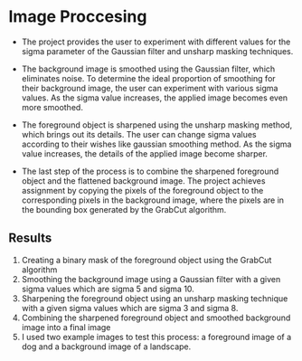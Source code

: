 # Image Proccesing

- The project provides the user to experiment with different values for the sigma parameter of the Gaussian filter and unsharp masking techniques.

- The background image is smoothed using the Gaussian filter, which eliminates noise. To determine the ideal proportion of smoothing for their background image, the user can experiment with various sigma values. As the sigma value increases, the applied image becomes even more smoothed.

- The foreground object is sharpened using the unsharp masking method, which brings out its details. The user can change sigma values according to their wishes like gaussian smoothing method. As the sigma value increases, the details of the applied image become sharper.

- The last step of the process is to combine the sharpened foreground object and the flattened background image. The project achieves assignment by copying the pixels of the foreground object to the corresponding pixels in the background image, where the pixels are in the bounding box generated by the GrabCut algorithm.

## Results 

1.	Creating a binary mask of the foreground object using the GrabCut algorithm
2.	Smoothing the background image using a Gaussian filter with a given sigma values which are sigma 5 and sigma 10.
3.	Sharpening the foreground object using an unsharp masking technique with a given sigma values which are sigma 3 and sigma 8.
4.	Combining the sharpened foreground object and smoothed background image into a final image
5.	I used two example images to test this process: a foreground image of a dog and a background image of a landscape.
